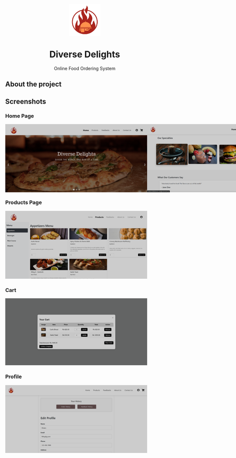 <div align="center" >
  <img src="webapp/images/logo.png" alt="Logo" width="100" height="100">
  <h1 align="center">Diverse Delights</h1>Online Food Ordering System</div>
<!-- ABOUT THE PROJECT -->
<h2 align="left">About the project</h2>
 
## Screenshots
### Home Page
<div style="display: flex">
  <img src="Screenshots/home_page2.png" alt="Home Page 2" width="450">
  <img src="Screenshots/home_page1.png" alt="Home Page 1" width="450">
</div>

### Products Page
<img src="Screenshots/products.png" alt="Products Page" width="450">

### Cart
<img src="Screenshots/cart.png" alt="Cart" width="450">

### Profile
<img src="Screenshots/profile.png" alt="Profile" width="450">

